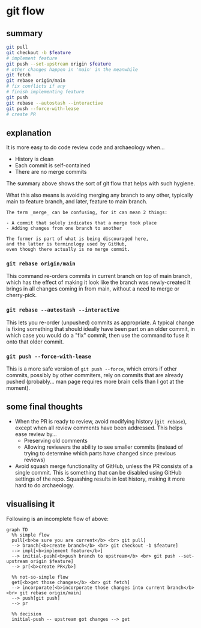 # git flow

<!-- toc -->

## summary

```sh
git pull
git checkout -b $feature
# implement feature
git push --set-upstream origin $feature
# other changes happen in 'main' in the meanwhile
git fetch
git rebase origin/main
# fix conflicts if any
# finish implementing feature
git push
git rebase --autostash --interactive
git push --force-with-lease
# create PR
```

## explanation

It is more easy to do code review code and archaeology when...
- History is clean
- Each commit is self-contained
- There are no merge commits

The summary above shows the sort of git flow that helps with such hygiene.

What this also means is avoiding merging any branch to any other,
typically main to feature branch, and later, feature to main branch.

```admonish info
The term _merge_ can be confusing, for it can mean 2 things:

- A commit that solely indicates that a merge took place
- Adding changes from one branch to another

The former is part of what is being discouraged here,
and the latter is terminology used by GitHub,
even though there actually is no merge commit.
```

### `git rebase origin/main`

This command re-orders commits in current branch on top of main branch,
which has the effect of making it look like the branch was newly-created
It brings in all changes coming in from main,
without a need to merge or cherry-pick.

### `git rebase --autostash --interactive`

This lets you re-order (unpushed) commits as appropriate.
A typical change is fixing something that should ideally have been part on an older commit,
in which case you would do a "fix" commit,
then use the command to fuse it onto that older commit.

### `git push --force-with-lease`

This is a more safe version of `git push --force`,
which errors if other commits,
possibly by other commiters,
rely on commits that are already pushed
(probably... man page requires more brain cells than I got at the moment).

## some final thoughts

- When the PR is ready to review,
  avoid modifying history (`git rebase`),
  except when all review comments have been addressed.
  This helps ease review by...
  - Preserving old comments
  - Allowing reviewers the ability to see smaller commits
   (instead of trying to determine which parts have changed since previous reviews)
- Avoid squash merge functionality of GitHub,
  unless the PR consists of a single commit.
  This is something that can be disabled using GitHub settings of the repo.
  Squashing results in lost history,
  making it more hard to do archaeology.

## visualising it

Following is an incomplete flow of above:

```mermaid
graph TD
  %% simple flow
  pull[<b>be sure you are current</b> <br> git pull]
  --> branch[<b>create branch</b> <br> git checkout -b $feature]
  --> impl[<b>implement feature</b>]
  --> initial-push[<b>push branch to upstream</b> <br> git push --set-upstream origin $feature]
  --> pr[<b>create PR</b>]

  %% not-so-simple flow
  get[<b>get those changes</b> <br> git fetch]
  --> incorporate[<b>incorporate those changes into current branch</b> <br> git rebase origin/main]
  --> push[git push]
  --> pr

  %% decision
  initial-push -- upstream got changes --> get
```
